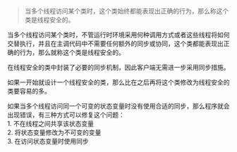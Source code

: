 > 当多个线程访问某个类时，这个类始终都能表现出正确的行为，那么称这个类是线程安全的。  

当多个线程访问某个类时，不管运行时环境采用何种调用方式或者这些线程将如何交替执行，并且在主调代码中不需要任何额外的同步或协同，这个类都能表现出正确的行为，那么就称这个类是线程安全的。  

在线程安全的类中封装了必要的同步机制，因此客户端无需进一步采用同步措施。  

如果一开始就设计一个线程安全的类，那么比在之后再将这个类修改为线程安全的类要容易的多。  

如果当多个线程访问同一个可变的状态变量时没有使用合适的同步，那么程序就会出现错误，有三种方式可以修复这个问题：  
	1. 不在线程之间共享该状态变量  
	2. 将状态变量修改为不可变的变量  
	3. 在访问状态变量时使用同步